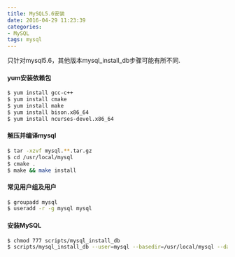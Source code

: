 ```yaml
---
title: MySQL5.6安装
date: 2016-04-29 11:23:39
categories: 
- MySQL
tags: mysql
---
```

只针对mysql5.6，其他版本mysql_install_db步骤可能有所不同.

#### yum安装依赖包

``` bash
$ yum install gcc-c++
$ yum install cmake
$ yum install make
$ yum install bison.x86_64
$ yum install ncurses-devel.x86_64
```

#### 解压并编译mysql

``` bash
$ tar -xzvf mysql.**.tar.gz
$ cd /usr/local/mysql
$ cmake .
$ make && make install
```

#### 常见用户组及用户

``` bash
$ groupadd mysql
$ useradd -r -g mysql mysql
```

#### 安装MySQL

``` bash
$ chmod 777 scripts/mysql_install_db
$ scripts/mysql_install_db --user=mysql --basedir=/usr/local/mysql --datadir=/usr/local/mysql/data
```